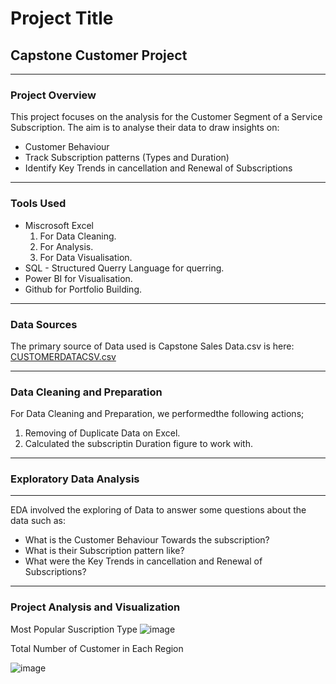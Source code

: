# Project Title
## Capstone Customer Project
---

### Project Overview

This project focuses on the analysis for the Customer Segment of a Service Subscription.  The aim is to analyse their data to draw insights on:
- Customer Behaviour
- Track Subscription patterns (Types and Duration)
- Identify Key Trends in cancellation and Renewal of Subscriptions
---

### Tools Used

- Miscrosoft Excel 
   1. For Data Cleaning.
   2. For Analysis.
   3. For Data Visualisation.
- SQL - Structured Querry Language for querring.
- Power BI for Visualisation.
- Github for Portfolio Building.
---

### Data Sources

The primary source of Data used is Capstone Sales Data.csv  is here: [CUSTOMERDATACSV.csv](https://github.com/user-attachments/files/17618421/CUSTOMERDATACSV.csv)

---

### Data Cleaning and Preparation

For Data Cleaning and Preparation, we performedthe following actions;
1. Removing of Duplicate Data on Excel.
2. Calculated the subscriptin Duration figure to work with.
---

### Exploratory Data Analysis
---
EDA involved the exploring of Data to answer some questions about the data such as:
- What is the Customer Behaviour Towards the subscription?
- What is their Subscription pattern like?
- What were the Key Trends in cancellation and Renewal of Subscriptions?
---

### Project Analysis and Visualization
Most Popular Suscription Type
![image](https://github.com/user-attachments/assets/4e6f9b51-228e-43a7-818c-a5582a807eaa)

Total Number of Customer in Each Region

		
		
		
		
		
		
![image](https://github.com/user-attachments/assets/cf38a584-e182-43f6-be24-ed2ebf59a9d5)

